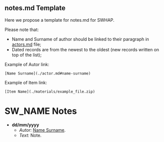 ## notes.md Template

Here we propose a template for notes<span>.md for SWHAP.

Please note that:
* Name and Surname of author should be linked to their paragraph in [actors.md](./actors.md) file;
* Dated records are from the newest to the oldest (new records written on top of the list);

Example of Autor link:
~~~
[Name Surname](./actor.md#name-surname)
~~~
Example of Item link:
~~~
[Item Name](./materials/example_file.zip)
~~~


# SW_NAME Notes

* **dd/mm/yyyy** 
  * *Autor:* [Name Surname](./actors.md#name-surname).
  * *Text:*  Note.
